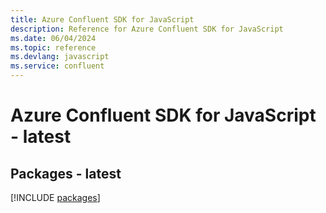 ```yaml
---
title: Azure Confluent SDK for JavaScript
description: Reference for Azure Confluent SDK for JavaScript
ms.date: 06/04/2024
ms.topic: reference
ms.devlang: javascript
ms.service: confluent
---
```

# Azure Confluent SDK for JavaScript - latest
## Packages - latest
[!INCLUDE [packages](confluent-index.md)]